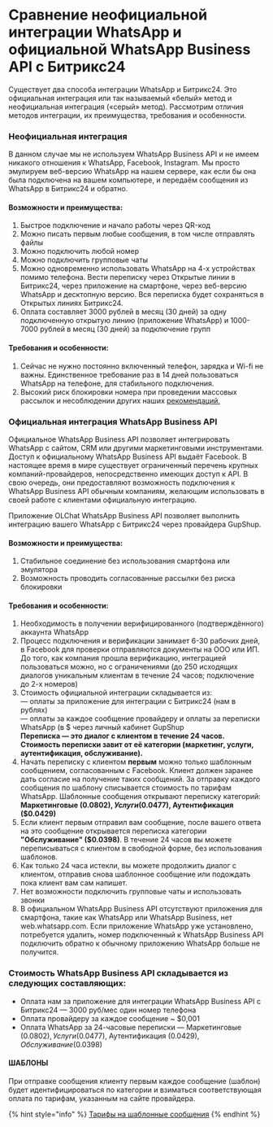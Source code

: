 # Сравнение неофициальной интеграции WhatsApp и официальной WhatsApp Business API с Битрикс24

Существует два способа интеграции WhatsApp и Битрикс24. Это официальная интеграция или так называемый «белый» метод и неофициальная интеграция («серый» метод). Рассмотрим отличия методов интеграции, их преимущества, требования и особенности.

### Неофициальная интеграция

В данном случае мы не используем WhatsApp Business API и не имеем никакого отношения к WhatsApp, Facebook, Instagram. Мы просто эмулируем веб-версию WhatsApp на нашем сервере, как если бы она была подключена на вашем компьютере, и передаём сообщения из WhatsApp в Битрикс24 и обратно.

#### Возможности и преимущества:

1. Быстрое подключение и начало работы через QR-код
2. Можно писать первым любые сообщения, в том числе отправлять файлы
3. Можно подключить любой номер
4. Можно подключить групповые чаты
5. Можно одновременно использовать WhatsApp на 4-х устройствах помимо телефона. Вести переписку через Открытые линии в Битрикс24, через приложение на смартфоне, через веб-версию WhatsApp и десктопную версию. Вся переписка будет сохраняться в Открытых линиях Битрикс24.
6. Оплата составляет 3000 рублей в месяц (30 дней) за одну подключенную открытую линию (приложение WhatsApp) и 1000-7000 рублей в месяц (30 дней) за подключение групп

#### Требования и особенности:

1. Сейчас не нужно постоянно включенный телефон, зарядка и Wi-fi не важны. Единственное требование раз в 14 дней пользоваться WhatsApp на телефоне, для стабильного подключения.
2. Высокий риск блокировки номера при проведении массовых рассылок и несоблюдении других наших [рекомендаций](../../kak-snizit-risk-blokirovki-nomera.md)[.](../../kak-snizit-risk-blokirovki-nomera.md)

### Официальная интеграция WhatsApp Business API

Официальное WhatsApp Business API позволяет интегрировать WhatsApp с сайтом, CRM или другими маркетинговыми инструментами. Доступ к официальному WhatsApp Business API выдаёт Facebook. В настоящее время в мире существует ограниченный перечень крупных компаний-провайдеров, непосредственно имеющих доступ к API. В свою очередь, они предоставляют возможность подключения к WhatsApp Business API обычным компаниям, желающим использовать в своей работе с клиентами официальную интеграцию.

Приложение OLChat WhatsApp Business API позволяет выполнить интеграцию вашего WhatsApp с Битрикс24 через провайдера GupShup.

#### Возможности и преимущества:

1. Стабильное соединение без использования смартфона или эмулятора
2. Возможность проводить согласованные рассылки без риска блокировки

#### Требования и особенности:

1. Необходимость в получении верифицированного (подтверждённого) аккаунта WhatsApp
2. Процесс подключения и верификации занимает 6-30 рабочих дней, в Facebook для проверки отправляются документы на ООО или ИП. До того, как компания прошла верификацию, интеграцией пользоваться можно, но с ограничениями (до 250 исходящих диалогов уникальным клиентам в течение 24 часов; подключение до 2-х номеров)
3. Стоимость официальной интеграции складывается из: \
   — оплаты за приложение для интеграции с Битрикс24 (нам в рублях)\
   — оплаты за каждое сообщение провайдеру и оплаты за переписки WhatsApp (в $ через личный кабинет GupShup\
   **Переписка — это диалог с клиентом в течение 24 часов. Стоимость переписки завит от её категории (маркетинг, услуги, аутентификация, обслуживание).**
4. Начать переписку с клиентом **первым** можно только шаблонным сообщением, согласованным с Facebook. Клиент должен заранее дать согласие на получение таких сообщений. За отправку каждого сообщения по шаблону списывается стоимость по тарифам WhatsApp. Шаблонные сообщения открывают переписку категорий:  **Маркетинговые ($0.0802), Услуги ($0.0477), Аутентификация ($0.0429)**
5. Если клиент первым отправил вам сообщение, после вашего ответа на это сообщение открывается переписка категории **"Обслуживание" ($0.0398)**. В течение 24 часов вы можете переписываться с клиентом в свободной форме, без использования шаблонов.
6. Как только 24 часа истекли, вы можете продолжить диалог с клиентом, отправив снова шаблонное сообщение или подождать пока клиент вам сам напишет.&#x20;
7. Нет возможности подключить групповые чаты и использовать звонки
8. В официальном WhatsApp Business API отсутствуют приложения для смартфона, такие как WhatsApp или WhatsApp Business, нет web.whatsapp.com. Если приложение WhatsApp уже установлено, потребуется удалить, номер подключенный к WhatsApp Business API подключить обратно к обычному приложению WhatsApp больше не получится.

### Стоимость WhatsApp Business API складывается из следующих составляющих:

* Оплата нам за приложение для интеграции WhatsApp Business API с Битрикс24 — 3000 руб/мес один номер телефона
* Оплата провайдеру за каждое сообщение \~ $0,001
* Оплата WhatsApp за 24-часовые переписки — Маркетинговые ($0.0802), Услуги ($0.0477), Аутентификация ($0.0429), Обслуживание ($0.0398)

#### ШАБЛОНЫ&#x20;

При отправке сообщения клиенту первым каждое сообщение (шаблон) будет идентифицироваться по категории и взиматься соответствующая оплата по тарифам, указанным на сайте провайдера.

{% hint style="info" %}
[Тарифы на шаблонные сообщения](https://developers.facebook.com/docs/whatsapp/pricing/conversationpricing/?locale=ru\_RU)
{% endhint %}

